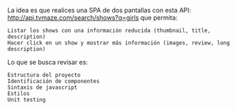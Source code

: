 La idea es que realices una SPA de dos pantallas con esta API: http://api.tvmaze.com/search/shows?q=girls que permita:

    Listar los shows con una información reducida (thumbnail, title, description)
    Hacer click en un show y mostrar más información (images, review, long description)

Lo que se busca revisar es:

    Estructura del proyecto
    Identificación de componentes
    Sintaxis de javascript
    Estilos
    Unit testing
